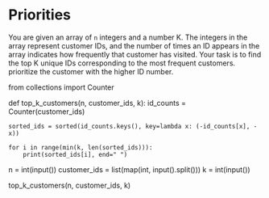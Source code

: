# Priorities
You are given an array of `n` integers and a number K. The integers in the array represent customer IDs, and the number of times an ID appears in the array indicates how frequently that customer has visited. Your task is to find the top K unique IDs corresponding to the most frequent customers.  prioritize the customer with the higher ID number.

from collections import Counter

def top_k_customers(n, customer_ids, k):
    id_counts = Counter(customer_ids)

    sorted_ids = sorted(id_counts.keys(), key=lambda x: (-id_counts[x], -x))

    for i in range(min(k, len(sorted_ids))):
        print(sorted_ids[i], end=" ")

n = int(input())
customer_ids = list(map(int, input().split()))
k = int(input())

top_k_customers(n, customer_ids, k)

